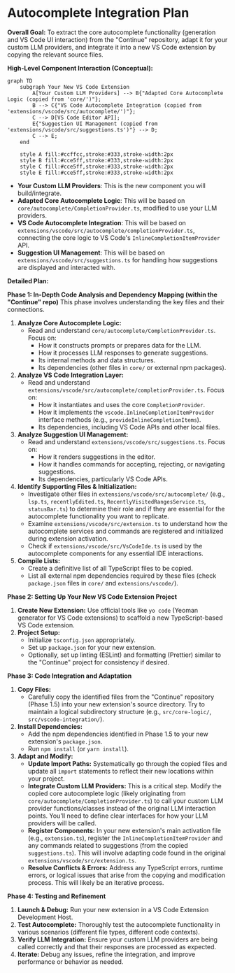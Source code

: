 # Autocomplete Integration Plan

**Overall Goal:** To extract the core autocomplete functionality (generation and VS Code UI interaction) from the "Continue" repository, adapt it for your custom LLM providers, and integrate it into a new VS Code extension by copying the relevant source files.

**High-Level Component Interaction (Conceptual):**

```mermaid
graph TD
    subgraph Your New VS Code Extension
        A[Your Custom LLM Providers] --> B{"Adapted Core Autocomplete Logic (copied from 'core/')"};
        B --> C{"VS Code Autocomplete Integration (copied from 'extensions/vscode/src/autocomplete/')"};
        C --> D[VS Code Editor API];
        E{"Suggestion UI Management (copied from 'extensions/vscode/src/suggestions.ts')"} --> D;
        C --> E;
    end

    style A fill:#ccffcc,stroke:#333,stroke-width:2px
    style B fill:#cce5ff,stroke:#333,stroke-width:2px
    style C fill:#cce5ff,stroke:#333,stroke-width:2px
    style E fill:#cce5ff,stroke:#333,stroke-width:2px
```

- **Your Custom LLM Providers**: This is the new component you will build/integrate.
- **Adapted Core Autocomplete Logic**: This will be based on `core/autocomplete/CompletionProvider.ts`, modified to use your LLM providers.
- **VS Code Autocomplete Integration**: This will be based on `extensions/vscode/src/autocomplete/completionProvider.ts`, connecting the core logic to VS Code's `InlineCompletionItemProvider` API.
- **Suggestion UI Management**: This will be based on `extensions/vscode/src/suggestions.ts` for handling how suggestions are displayed and interacted with.

**Detailed Plan:**

**Phase 1: In-Depth Code Analysis and Dependency Mapping (within the "Continue" repo)**
This phase involves understanding the key files and their connections.

1.  **Analyze Core Autocomplete Logic:**
    - Read and understand `core/autocomplete/CompletionProvider.ts`. Focus on:
        - How it constructs prompts or prepares data for the LLM.
        - How it processes LLM responses to generate suggestions.
        - Its internal methods and data structures.
        - Its dependencies (other files in `core/` or external npm packages).
2.  **Analyze VS Code Integration Layer:**
    - Read and understand `extensions/vscode/src/autocomplete/completionProvider.ts`. Focus on:
        - How it instantiates and uses the core `CompletionProvider`.
        - How it implements the `vscode.InlineCompletionItemProvider` interface methods (e.g., `provideInlineCompletionItems`).
        - Its dependencies, including VS Code APIs and other local files.
3.  **Analyze Suggestion UI Management:**
    - Read and understand `extensions/vscode/src/suggestions.ts`. Focus on:
        - How it renders suggestions in the editor.
        - How it handles commands for accepting, rejecting, or navigating suggestions.
        - Its dependencies, particularly VS Code APIs.
4.  **Identify Supporting Files & Initialization:**
    - Investigate other files in `extensions/vscode/src/autocomplete/` (e.g., `lsp.ts`, `recentlyEdited.ts`, `RecentlyVisitedRangesService.ts`, `statusBar.ts`) to determine their role and if they are essential for the autocomplete functionality you want to replicate.
    - Examine `extensions/vscode/src/extension.ts` to understand how the autocomplete services and commands are registered and initialized during extension activation.
    - Check if `extensions/vscode/src/VsCodeIde.ts` is used by the autocomplete components for any essential IDE interactions.
5.  **Compile Lists:**
    - Create a definitive list of all TypeScript files to be copied.
    - List all external npm dependencies required by these files (check `package.json` files in `core/` and `extensions/vscode/`).

**Phase 2: Setting Up Your New VS Code Extension Project**

1.  **Create New Extension:** Use official tools like `yo code` (Yeoman generator for VS Code extensions) to scaffold a new TypeScript-based VS Code extension.
2.  **Project Setup:**
    - Initialize `tsconfig.json` appropriately.
    - Set up `package.json` for your new extension.
    - Optionally, set up linting (ESLint) and formatting (Prettier) similar to the "Continue" project for consistency if desired.

**Phase 3: Code Integration and Adaptation**

1.  **Copy Files:**
    - Carefully copy the identified files from the "Continue" repository (Phase 1.5) into your new extension's source directory. Try to maintain a logical subdirectory structure (e.g., `src/core-logic/`, `src/vscode-integration/`).
2.  **Install Dependencies:**
    - Add the npm dependencies identified in Phase 1.5 to your new extension's `package.json`.
    - Run `npm install` (or `yarn install`).
3.  **Adapt and Modify:**
    - **Update Import Paths:** Systematically go through the copied files and update all `import` statements to reflect their new locations within your project.
    - **Integrate Custom LLM Providers:** This is a critical step. Modify the copied core autocomplete logic (likely originating from `core/autocomplete/CompletionProvider.ts`) to call your custom LLM provider functions/classes instead of the original LLM interaction points. You'll need to define clear interfaces for how your LLM providers will be called.
    - **Register Components:** In your new extension's main activation file (e.g., `extension.ts`), register the `InlineCompletionItemProvider` and any commands related to suggestions (from the copied `suggestions.ts`). This will involve adapting code found in the original `extensions/vscode/src/extension.ts`.
    - **Resolve Conflicts & Errors:** Address any TypeScript errors, runtime errors, or logical issues that arise from the copying and modification process. This will likely be an iterative process.

**Phase 4: Testing and Refinement**

1.  **Launch & Debug:** Run your new extension in a VS Code Extension Development Host.
2.  **Test Autocomplete:** Thoroughly test the autocomplete functionality in various scenarios (different file types, different code contexts).
3.  **Verify LLM Integration:** Ensure your custom LLM providers are being called correctly and that their responses are processed as expected.
4.  **Iterate:** Debug any issues, refine the integration, and improve performance or behavior as needed.
